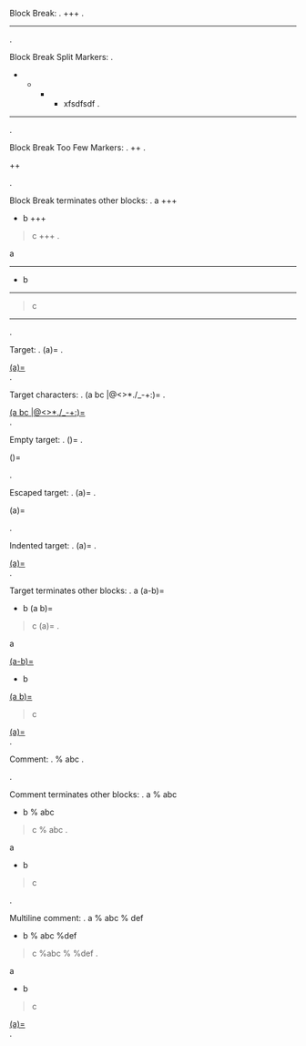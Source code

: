 
Block Break:
.
+++
.
<hr class="myst-block">
.

Block Break Split Markers:
.
 + +   + + xfsdfsdf
.
<hr class="myst-block">
.

Block Break Too Few Markers:
.
++
.
<p>++</p>
.

Block Break terminates other blocks:
.
a
+++
- b
+++
> c
+++
.
<p>a</p>
<hr class="myst-block">
<ul>
<li>b</li>
</ul>
<hr class="myst-block">
<blockquote>
<p>c</p>
</blockquote>
<hr class="myst-block">
.

Target:
.
(a)=
.
<div class="myst-target"><a href="#a">(a)=</a></div>
.

Target characters:
.
(a bc   |@<>*./_-+:)=
.
<div class="myst-target"><a href="#a bc   |@<>*./_-+:">(a bc   |@<>*./_-+:)=</a></div>
.

Empty target:
.
()=
.
<p>()=</p>
.

Escaped target:
.
\(a)=
.
<p>(a)=</p>
.

Indented target:
.
  (a)= 
.
<div class="myst-target"><a href="#a">(a)=</a></div>
.

Target terminates other blocks:
.
a
(a-b)=
- b
(a b)=
> c
(a)=
.
<p>a</p>
<div class="myst-target"><a href="#a-b">(a-b)=</a></div><ul>
<li>b</li>
</ul>
<div class="myst-target"><a href="#a b">(a b)=</a></div><blockquote>
<p>c</p>
</blockquote>
<div class="myst-target"><a href="#a">(a)=</a></div>
.

Comment:
.
% abc
.
<!-- abc -->
.

Comment terminates other blocks:
.
a
% abc
- b
% abc
> c
% abc
.
<p>a</p>
<!-- abc --><ul>
<li>b</li>
</ul>
<!-- abc --><blockquote>
<p>c</p>
</blockquote>
<!-- abc -->
.

Multiline comment:
.
a
% abc
%   def
- b
%  abc
%def
> c
%abc
%
%def
.
<p>a</p>
<!-- abc
def --><ul>
<li>b</li>
</ul>
<!-- abc
def --><blockquote>
<p>c</p>
</blockquote>
<!-- abc

def -->
.


Indented by 4 spaces
.
    +++

    % abc

    (a)=
.
<pre><code>+++

% abc

(a)=
</code></pre>
.

Indented by 4 spaces, DISABLE-CODEBLOCKS
.
    +++

    % abc

    (a)=
.
<hr class="myst-block">
<!-- abc --><div class="myst-target"><a href="#a">(a)=</a></div>
.
